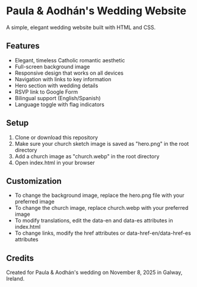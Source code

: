# Paula & Aodhán's Wedding Website

A simple, elegant wedding website built with HTML and CSS.

## Features

- Elegant, timeless Catholic romantic aesthetic
- Full-screen background image
- Responsive design that works on all devices
- Navigation with links to key information
- Hero section with wedding details
- RSVP link to Google Form
- Bilingual support (English/Spanish)
- Language toggle with flag indicators

## Setup

1. Clone or download this repository
2. Make sure your church sketch image is saved as "hero.png" in the root directory
3. Add a church image as "church.webp" in the root directory
4. Open index.html in your browser

## Customization

- To change the background image, replace the hero.png file with your preferred image
- To change the church image, replace church.webp with your preferred image
- To modify translations, edit the data-en and data-es attributes in index.html
- To change links, modify the href attributes or data-href-en/data-href-es attributes

## Credits

Created for Paula & Aodhán's wedding on November 8, 2025 in Galway, Ireland. 